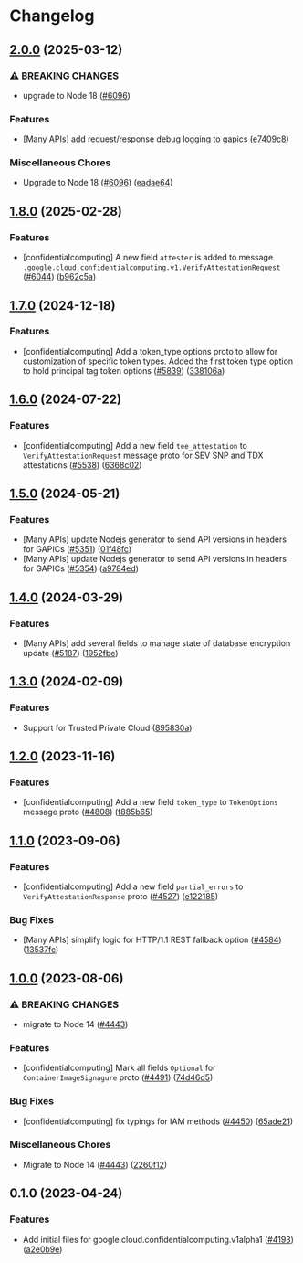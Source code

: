 # Changelog

## [2.0.0](https://github.com/googleapis/google-cloud-node/compare/confidentialcomputing-v1.8.0...confidentialcomputing-v2.0.0) (2025-03-12)


### ⚠ BREAKING CHANGES

* upgrade to Node 18 ([#6096](https://github.com/googleapis/google-cloud-node/issues/6096))

### Features

* [Many APIs] add request/response debug logging to gapics ([e7409c8](https://github.com/googleapis/google-cloud-node/commit/e7409c87febcf33359a2d36ae4551f502b8a2f93))


### Miscellaneous Chores

* Upgrade to Node 18 ([#6096](https://github.com/googleapis/google-cloud-node/issues/6096)) ([eadae64](https://github.com/googleapis/google-cloud-node/commit/eadae64d54e07aa2c65097ea52e65008d4e87436))

## [1.8.0](https://github.com/googleapis/google-cloud-node/compare/confidentialcomputing-v1.7.0...confidentialcomputing-v1.8.0) (2025-02-28)


### Features

* [confidentialcomputing] A new field `attester` is added to message `.google.cloud.confidentialcomputing.v1.VerifyAttestationRequest` ([#6044](https://github.com/googleapis/google-cloud-node/issues/6044)) ([b962c5a](https://github.com/googleapis/google-cloud-node/commit/b962c5ae4c742b25592a0941a901022bca038f0e))

## [1.7.0](https://github.com/googleapis/google-cloud-node/compare/confidentialcomputing-v1.6.0...confidentialcomputing-v1.7.0) (2024-12-18)


### Features

* [confidentialcomputing] Add a token_type options proto to allow for customization of specific token types. Added the first token type option to hold principal tag token options ([#5839](https://github.com/googleapis/google-cloud-node/issues/5839)) ([338106a](https://github.com/googleapis/google-cloud-node/commit/338106af19815df0fdc95be0c38e689ded15f95d))

## [1.6.0](https://github.com/googleapis/google-cloud-node/compare/confidentialcomputing-v1.5.0...confidentialcomputing-v1.6.0) (2024-07-22)


### Features

* [confidentialcomputing] Add a new field `tee_attestation` to `VerifyAttestationRequest` message proto for SEV SNP and TDX attestations ([#5538](https://github.com/googleapis/google-cloud-node/issues/5538)) ([6368c02](https://github.com/googleapis/google-cloud-node/commit/6368c02be96b2cf6ad0e514a0c176374c38ba2f1))

## [1.5.0](https://github.com/googleapis/google-cloud-node/compare/confidentialcomputing-v1.4.0...confidentialcomputing-v1.5.0) (2024-05-21)


### Features

* [Many APIs] update Nodejs generator to send API versions in headers for GAPICs ([#5351](https://github.com/googleapis/google-cloud-node/issues/5351)) ([01f48fc](https://github.com/googleapis/google-cloud-node/commit/01f48fce63ec4ddf801d59ee2b8c0db9f6fb8372))
* [Many APIs] update Nodejs generator to send API versions in headers for GAPICs ([#5354](https://github.com/googleapis/google-cloud-node/issues/5354)) ([a9784ed](https://github.com/googleapis/google-cloud-node/commit/a9784ed3db6ee96d171762308bbbcd57390b6866))

## [1.4.0](https://github.com/googleapis/google-cloud-node/compare/confidentialcomputing-v1.3.0...confidentialcomputing-v1.4.0) (2024-03-29)


### Features

* [Many APIs] add several fields to manage state of database encryption update ([#5187](https://github.com/googleapis/google-cloud-node/issues/5187)) ([1952fbe](https://github.com/googleapis/google-cloud-node/commit/1952fbe432b96115278d42e5c1dbdbc7de39036b))

## [1.3.0](https://github.com/googleapis/google-cloud-node/compare/confidentialcomputing-v1.2.0...confidentialcomputing-v1.3.0) (2024-02-09)


### Features

* Support for Trusted Private Cloud ([895830a](https://github.com/googleapis/google-cloud-node/commit/895830a3ef91666c30a96a7f68bd4cd1f582d58d))

## [1.2.0](https://github.com/googleapis/google-cloud-node/compare/confidentialcomputing-v1.1.0...confidentialcomputing-v1.2.0) (2023-11-16)


### Features

* [confidentialcomputing] Add a new field `token_type` to `TokenOptions` message proto ([#4808](https://github.com/googleapis/google-cloud-node/issues/4808)) ([f885b65](https://github.com/googleapis/google-cloud-node/commit/f885b6565848041517d71214874aa8fbce9d4fa2))

## [1.1.0](https://github.com/googleapis/google-cloud-node/compare/confidentialcomputing-v1.0.0...confidentialcomputing-v1.1.0) (2023-09-06)


### Features

* [confidentialcomputing] Add a new field `partial_errors` to `VerifyAttestationResponse` proto ([#4527](https://github.com/googleapis/google-cloud-node/issues/4527)) ([e122185](https://github.com/googleapis/google-cloud-node/commit/e122185997c379f9db4be159c754b8ed16be4e7b))


### Bug Fixes

* [Many APIs] simplify logic for HTTP/1.1 REST fallback option ([#4584](https://github.com/googleapis/google-cloud-node/issues/4584)) ([13537fc](https://github.com/googleapis/google-cloud-node/commit/13537fcd6e3c552199d5057daf3b00c24033c908))

## [1.0.0](https://github.com/googleapis/google-cloud-node/compare/confidentialcomputing-v0.1.0...confidentialcomputing-v1.0.0) (2023-08-06)


### ⚠ BREAKING CHANGES

* migrate to Node 14 ([#4443](https://github.com/googleapis/google-cloud-node/issues/4443))

### Features

* [confidentialcomputing] Mark all fields `Optional` for `ContainerImageSignagure` proto ([#4491](https://github.com/googleapis/google-cloud-node/issues/4491)) ([74d46d5](https://github.com/googleapis/google-cloud-node/commit/74d46d5adfdbf9e685c5ebf8d5947f9342916868))


### Bug Fixes

* [confidentialcomputing] fix typings for IAM methods ([#4450](https://github.com/googleapis/google-cloud-node/issues/4450)) ([65ade21](https://github.com/googleapis/google-cloud-node/commit/65ade21c96a29033c18d32bc20c473661861d0e0))


### Miscellaneous Chores

* Migrate to Node 14 ([#4443](https://github.com/googleapis/google-cloud-node/issues/4443)) ([2260f12](https://github.com/googleapis/google-cloud-node/commit/2260f12543d171bda95345e53475f5f0fdc45770))

## 0.1.0 (2023-04-24)


### Features

* Add initial files for google.cloud.confidentialcomputing.v1alpha1 ([#4193](https://github.com/googleapis/google-cloud-node/issues/4193)) ([a2e0b9e](https://github.com/googleapis/google-cloud-node/commit/a2e0b9ed07f58228386f8ebcf5c16fa7ac589cc3))
